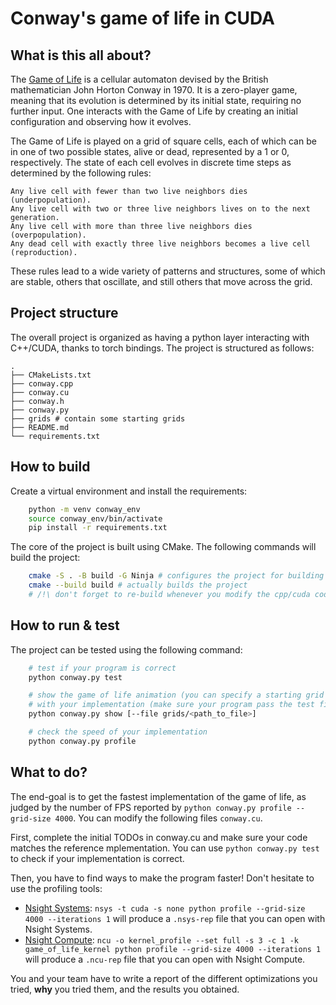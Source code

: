 # Conway's game of life in CUDA

## What is this all about?

The [Game of Life](https://en.wikipedia.org/wiki/Conway%27s_Game_of_Life) is a cellular automaton devised by the British mathematician John Horton Conway in 1970. It is a zero-player game, meaning that its evolution is determined by its initial state, requiring no further input. One interacts with the Game of Life by creating an initial configuration and observing how it evolves.

The Game of Life is played on a grid of square cells, each of which can be in one of two possible states, alive or dead, represented by a 1 or 0, respectively. The state of each cell evolves in discrete time steps as determined by the following rules:

    Any live cell with fewer than two live neighbors dies (underpopulation).
    Any live cell with two or three live neighbors lives on to the next generation.
    Any live cell with more than three live neighbors dies (overpopulation).
    Any dead cell with exactly three live neighbors becomes a live cell (reproduction).

These rules lead to a wide variety of patterns and structures, some of which are stable, others that oscillate, and still others that move across the grid.

## Project structure

The overall project is organized as having a python layer interacting with C++/CUDA, thanks to torch bindings.
The project is structured as follows:

    .
    ├── CMakeLists.txt
    ├── conway.cpp
    ├── conway.cu
    ├── conway.h
    ├── conway.py
    ├── grids # contain some starting grids
    ├── README.md
    └── requirements.txt

## How to build

Create a virtual environment and install the requirements:

``` bash
    python -m venv conway_env
    source conway_env/bin/activate
    pip install -r requirements.txt
```

The core of the project is built using CMake. The following commands will build the project:

``` bash
    cmake -S . -B build -G Ninja # configures the project for building
    cmake --build build # actually builds the project
    # /!\ don't forget to re-build whenever you modify the cpp/cuda code /!\
```

## How to run & test

The project can be tested using the following command:

``` bash
    # test if your program is correct
    python conway.py test

    # show the game of life animation (you can specify a starting grid with --file grids/<path_to_file>)
    # with your implementation (make sure your program pass the test first)
    python conway.py show [--file grids/<path_to_file>]

    # check the speed of your implementation
    python conway.py profile
```

## What to do?

The end-goal is to get the fastest implementation of the game of life, as judged by the number of FPS reported by `python conway.py profile --grid-size 4000`. You can modify the following files `conway.cu`.

First, complete the initial TODOs in conway.cu and make sure your code matches the reference mplementation. You can use `python conway.py test` to check if your implementation is correct.

Then, you have to find ways to make the program faster! Don't hesitate to use the profiling tools:
- [Nsight Systems](https://docs.nvidia.com/nsight-systems/UserGuide/index.html): `nsys -t cuda -s none python profile --grid-size 4000 --iterations 1` will produce a `.nsys-rep` file that you can open with Nsight Systems.
- [Nsight Compute](https://docs.nvidia.com/nsight-compute): `ncu -o kernel_profile --set full -s 3 -c 1 -k game_of_life_kernel python profile --grid-size 4000 --iterations 1` will produce a `.ncu-rep` file that you can open with Nsight Compute.

You and your team have to write a report of the different optimizations you tried, **why** you tried them, and the results you obtained.
